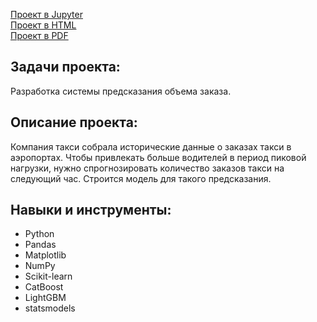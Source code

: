 [Проект в Jupyter](//github.com/IstominN/Portfolio/blob/main/Taxi_orders/taxi_orders.ipynb) <br>
[Проект в HTML](//github.com/IstominN/Portfolio/blob/main/Taxi_orders/taxi_orders.html) <br>
[Проект в PDF](//github.com/IstominN/Portfolio/blob/main/Taxi_orders/taxi_orders.pdf)

## Задачи проекта:

Разработка системы предсказания объема заказа.

## Описание проекта:

Компания такси собрала исторические данные о заказах такси в аэропортах. Чтобы привлекать больше водителей в период пиковой нагрузки, нужно спрогнозировать количество заказов такси на следующий час. Строится модель для такого предсказания.


## Навыки и инструменты:

- Python
- Pandas
- Matplotlib
- NumPy
- Scikit-learn
- CatBoost
- LightGBM
- statsmodels
